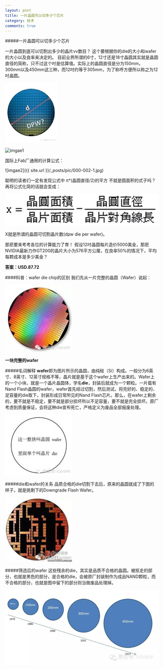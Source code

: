 ```yaml
---
layout: post
title: 一片晶圆可以切多少个芯片
category: 技术
comments: true
---
```


#####一片晶圆可以切多少个芯片

一片晶圆到底可以切割出多少的晶片vv数目？
这个要根据你的die的大小和wafer的大小以及良率来决定的。
目前业界所谓的6寸，12寸还是18寸晶圆其实就是晶圆直径的简称，只不过这个吋是估算值。实际上的晶圆直径是分为150mm，300mm以及450mm这三种，而12吋约等于305mm，为了称呼方便所以称之为12吋晶圆。

![imgae0](/_site/images/000-001-1.jpg)

![imgae1](/_site/images/create_project.gif)

国际上Fab厂通用的计算公式：

![imgae2]({{ site.url }}/_posts/pic/000-002-1.jpg)

聪明的读者们一定有发现公式中  π*(晶圆直径/2)的平方 不就是圆面积的式子吗？再将公式化简的话就会变成：

![imgae](./pic/000-003.jpg)

X就是所谓的晶圆可切割晶片数(dpw  die per wafer)。

那麽要来考考各位的计算能力了育！
假设12吋晶圆每片造价5000美金，那麽NVIDIA最新力作GT200的晶片大小为576平方公厘，在良率50%的情况下，平均每颗成本是多少美金？

**答案：USD.87.72**

####科普：wafer die chip的区别
我们先从一片完整的晶圆（Wafer）说起：

![imgae](./pic/000-004.jpg)

**一块完整的wafer**

#####名词解释
**wafer**即为图片所示的晶圆，由纯硅（Si）构成。一般分为6英寸、8英寸、12英寸规格不等，晶片就是基于这个wafer上生产出来的。Wafer上的一个小块，就是一个晶片晶圆体，学名**die**，封装后就成为一个颗粒。一片载有Nand Flash晶圆的wafer，wafer首先经过切割，然后测试，将完好的、稳定的、足容量的die取下，封装形成日常所见的Nand Flash芯片。那么，在wafer上剩余的，要不就是不稳定，要不就是部分损坏所以不足容量，要不就是完全损坏。原厂考虑到质量保证，会将这种die宣布死亡，严格定义为废品全部报废处理。

![imgae](./pic/000-005.jpg)

#####die和wafer的关系
品质合格的die切割下去后，原来的晶圆就成了下图的样子，就是挑剩下的Downgrade Flash Wafer。

![imgae](./pic/000-006.jpg)

#####筛选后的wafer
这些残余的die，其实是品质不合格的晶圆。被抠走的部分，也就是黑色的部分，是合格的die，会被原厂封装制作为成品NAND颗粒，而不合格的部分，也就是图中留下的部分则当做废品处理掉。

![imgae](./pic/000-008.jpg)

